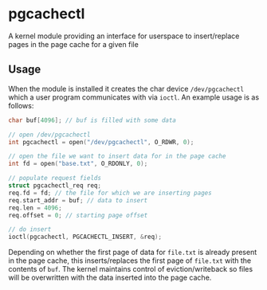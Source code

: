 # pgcachectl
A kernel module providing an interface for userspace to insert/replace pages in the page cache for a given file

## Usage
When the module is installed it creates the char device `/dev/pgcachectl` which a user program communicates with via `ioctl`. An example usage is as follows:

```C
char buf[4096]; // buf is filled with some data

// open /dev/pgcachectl
int pgcachectl = open("/dev/pgcachectl", O_RDWR, 0);

// open the file we want to insert data for in the page cache
int fd = open("base.txt", O_RDONLY, 0);

// populate request fields
struct pgcachectl_req req;
req.fd = fd; // the file for which we are inserting pages
req.start_addr = buf; // data to insert
req.len = 4096;
req.offset = 0; // starting page offset

// do insert
ioctl(pgcachectl, PGCACHECTL_INSERT, &req);
```

Depending on whether the first page of data for `file.txt` is already present in the page cache, this inserts/replaces the first page of `file.txt` with the contents of `buf`.
The kernel maintains control of eviction/writeback so files will be overwritten with the data inserted into the page cache. 

